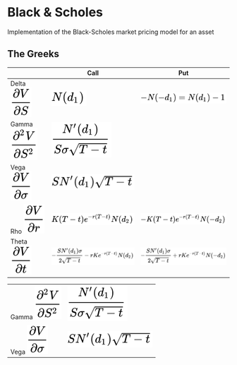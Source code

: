 # Black & Scholes
Implementation of the Black-Scholes market pricing model for an asset


## The Greeks
| | Call | Put |
|-|------|-----|
|Delta <img src="./images/delta_genform.svg" />| <img src="./images/delta_callform.svg" /> | <img src="./images/delta_putform.svg" /> |
|Gamma <img src="./images/gamma_genform.svg" />| <img src="./images/gamma.svg" /> |
|Vega <img src="./images/vega_genform.svg" />| <img src="./images/vega.svg" /> |
|Rho <img src="./images/rho_genform.svg" />| <img src="./images/rho_callform.svg" /> | <img src="./images/rho_putform.svg" /> |
|Theta <img src="./images/theta_genform.svg" />| <img src="./images/theta_callform.svg" /> | <img src="./images/theta_putform.svg" /> |

| | |
|-|------|
|Gamma <img src="./images/gamma_genform.svg" />| <img src="./images/gamma.svg" /> |
|Vega <img src="./images/vega_genform.svg" />| <img src="./images/vega.svg" /> |
